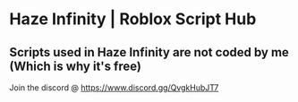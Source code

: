 # Haze Infinity | Roblox Script Hub
## Scripts used in Haze Infinity are not coded by me (Which is why it's free)
Join the discord @ https://www.discord.gg/QvgkHubJT7

